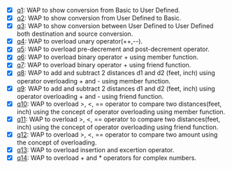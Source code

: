 - [x] [q1](q1.cpp): WAP to show conversion from Basic to User Defined.
- [x] [q2](q2.cpp): WAP to show conversion from User Defined to Basic.
- [x] [q3](q3.cpp): WAP to show conversion between User Defined to User Defined both destination and source conversion.
- [x] [q4](q4.cpp): WAP to overload unary operator(++,--).
- [x] [q5](q5.cpp): WAP to overload pre-decrement and post-decrement operator.
- [x] [q6](q6.cpp): WAP to overload binary operator + using member function.
- [x] [q7](q7.cpp): WAP to overload binary operator + using friend function.
- [x] [q8](q8.cpp): WAP to add and subtract 2 distances d1 and d2 (feet, inch) using operator overloading + and - using member function.
- [x] [q9](q9.cpp): WAP to add and subtract 2 distances d1 and d2 (feet, inch) using operator overloading + and - using friend function.
- [x] [q10](q10.cpp): WAP to overload >, <, == operator to compare two distances(feet, inch) using the concept of operator overloading using member function.
- [x] [q11](q11.cpp): WAP to overload >, <, == operator to compare two distances(feet, inch) using the concept of operator overloading using friend function.
- [x] [q12](q12.cpp): WAP to overload >, <, == operator to compare two amount using the concept of overloading.
- [x] [q13](q13.cpp): WAP to overload insertion and excertion operator.
- [x] [q14](q14.cpp): WAP to overload + and * operators for complex numbers.
